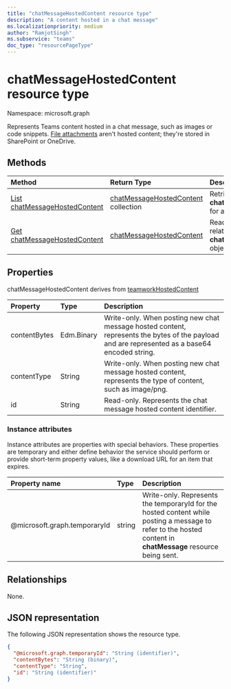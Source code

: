 ```yaml
---
title: "chatMessageHostedContent resource type"
description: "A content hosted in a chat message"
ms.localizationpriority: medium
author: "RamjotSingh"
ms.subservice: "teams"
doc_type: "resourcePageType"
---
```


# chatMessageHostedContent resource type

Namespace: microsoft.graph

Represents Teams content hosted in a chat message, such as images or code snippets.
[File attachments](chatmessageattachment.md) aren't hosted content;
they're stored in SharePoint or OneDrive.

## Methods

| Method       | Return Type | Description |
|:-------------|:------------|:------------|
| [List chatMessageHostedContent](../api/chatmessage-list-hostedcontents.md) | [chatMessageHostedContent](chatmessagehostedcontent.md) collection | Retrieve the list of **chatMessageHostedContent** for a message. |
| [Get chatMessageHostedContent](../api/chatmessagehostedcontent-get.md) | [chatMessageHostedContent](chatmessagehostedcontent.md) | Read the properties and relationships of a **chatMessageHostedContent** object. |

## Properties

chatMessageHostedContent derives from [teamworkHostedContent](teamworkhostedcontent.md)

| Property     | Type        | Description |
|:-------------|:------------|:------------|
|contentBytes  |Edm.Binary   | Write-only. When posting new chat message hosted content, represents the bytes of the payload and are represented as a base64 encoded string.|
|contentType   |String       | Write-only. When posting new chat message hosted content, represents the type of content, such as image/png.|
|id            |String       | Read-only. Represents the chat message hosted content identifier.|

### Instance attributes

Instance attributes are properties with special behaviors.
These properties are temporary and either define behavior the service should perform or provide short-term property values, like a download URL for an item that expires.

| Property name                     | Type   | Description
|:----------------------------------|:-------|:--------------------------------
| @microsoft.graph.temporaryId      | string | Write-only. Represents the temporaryId for the hosted content while posting a message to refer to the hosted content in **chatMessage** resource being sent.|

## Relationships

None.

## JSON representation

The following JSON representation shows the resource type.

<!-- {
  "blockType": "resource",
  "optionalProperties": [

  ],
  "@odata.type": "microsoft.graph.chatMessageHostedContent",
  "keyProperty": "id"
}-->

```json
{
  "@microsoft.graph.temporaryId": "String (identifier)",
  "contentBytes": "String (binary)",
  "contentType": "String",
  "id": "String (identifier)"
}
```

<!-- uuid: 16cd6b66-4b1a-43a1-adaf-3a886856ed98
2019-02-04 14:57:30 UTC -->
<!-- {
  "type": "#page.annotation",
  "description": "chatMessageHostedContent resource",
  "keywords": "",
  "section": "documentation",
  "tocPath": ""
}-->


